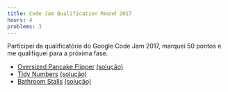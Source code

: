 ```yaml
---
title: Code Jam Qualification Round 2017
hours: 4
problems: 3
---
```


Participei da qualificatória do Google Code Jam 2017, marquei 50 pontos e me qualifiquei para a próxima fase.

- [Oversized Pancake Flipper](https://code.google.com/codejam/contest/3264486/dashboard#s=p0) [(solução)](https://github.com/gabrielrussoc/competitive-programming/blob/master/codejam/2017/quali/a.cpp)
- [Tidy Numbers](https://code.google.com/codejam/contest/3264486/dashboard#s=p1) [(solução)](https://github.com/gabrielrussoc/competitive-programming/blob/master/codejam/2017/quali/b.cpp)
- [Bathroom Stalls](https://code.google.com/codejam/contest/3264486/dashboard#s=p2) [(solução)](https://github.com/gabrielrussoc/competitive-programming/blob/master/codejam/2017/quali/c.cpp)
